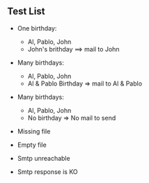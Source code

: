 ## Test List

- One birthday: 
    - Al, Pablo, John
    - John's brithday ==> mail to John
    
- Many birthdays:
    - Al, Pablo, John
    - Al & Pablo Birthday => mail to Al & Pablo
    
- Many birthdays:
    - Al, Pablo, John
    - No birthday => No mail to send
    
- Missing file
- Empty file
- Smtp unreachable
- Smtp response is KO
